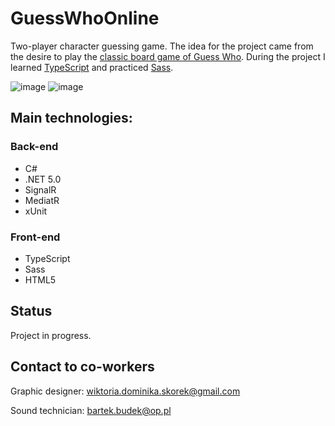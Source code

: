 # GuessWhoOnline
Two-player character guessing game. The idea for the project came from the desire to play the <a href="https://en.wikipedia.org/wiki/Guess_Who%3F">classic board game of Guess Who</a>. During the project I learned <a href="https://www.typescriptlang.org/">TypeScript</a> and practiced <a href="https://sass-lang.com/">Sass</a>.
 
![image](https://user-images.githubusercontent.com/52860350/120314313-6569f000-c2db-11eb-9155-f675af9e312d.png)
![image](https://user-images.githubusercontent.com/52860350/120608405-75a3db80-c451-11eb-926b-a0489e0cfec7.png)

 ## Main technologies: 

### Back-end
 * C#
 * .NET 5.0
 * SignalR
 * MediatR
 * xUnit

### Front-end
 * TypeScript
 * Sass
 * HTML5
 
## Status
Project in progress.

## Contact to co-workers
Graphic designer: wiktoria.dominika.skorek@gmail.com

Sound technician: bartek.budek@op.pl
 
 


